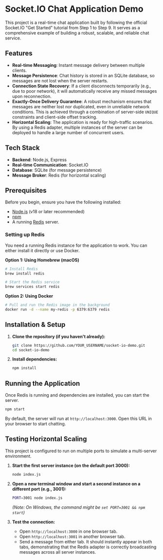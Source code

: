 # Socket.IO Chat Application Demo

This project is a real-time chat application built by following the official Socket.IO "Get Started" tutorial from Step 1 to Step 9. It serves as a comprehensive example of building a robust, scalable, and reliable chat service.

## Features

- **Real-time Messaging**: Instant message delivery between multiple clients.
- **Message Persistence**: Chat history is stored in an SQLite database, so messages are not lost when the server restarts.
- **Connection State Recovery**: If a client disconnects temporarily (e.g., due to poor network), it will automatically receive any missed messages upon reconnection.
- **Exactly-Once Delivery Guarantee**: A robust mechanism ensures that messages are neither lost nor duplicated, even in unreliable network conditions. This is achieved through a combination of server-side `UNIQUE` constraints and client-side offset tracking.
- **Horizontal Scaling**: The application is ready for high-traffic scenarios. By using a Redis adapter, multiple instances of the server can be deployed to handle a large number of concurrent users.

## Tech Stack

- **Backend**: Node.js, Express
- **Real-time Communication**: Socket.IO
- **Database**: SQLite (for message persistence)
- **Message Broker**: Redis (for horizontal scaling)

## Prerequisites

Before you begin, ensure you have the following installed:
- [Node.js](https://nodejs.org/) (v18 or later recommended)
- [npm](https://www.npmjs.com/)
- A running [Redis](https://redis.io/) server.

### Setting up Redis

You need a running Redis instance for the application to work. You can either install it directly or use Docker.

**Option 1: Using Homebrew (macOS)**
```bash
# Install Redis
brew install redis

# Start the Redis service
brew services start redis
```

**Option 2: Using Docker**
```bash
# Pull and run the Redis image in the background
docker run -d --name my-redis -p 6379:6379 redis
```

## Installation & Setup

1.  **Clone the repository (if you haven't already):**
    ```bash
    git clone https://github.com/YOUR_USERNAME/socket-io-demo.git
    cd socket-io-demo
    ```

2.  **Install dependencies:**
    ```bash
    npm install
    ```

## Running the Application

Once Redis is running and dependencies are installed, you can start the server.

```bash
npm start
```

By default, the server will run at `http://localhost:3000`. Open this URL in your browser to start chatting.

## Testing Horizontal Scaling

This project is configured to run on multiple ports to simulate a multi-server environment.

1.  **Start the first server instance (on the default port 3000):**
    ```bash
    node index.js
    ```

2.  **Open a new terminal window and start a second instance on a different port (e.g., 3001):**
    ```bash
    PORT=3001 node index.js
    ```
    *(Note: On Windows, the command might be `set PORT=3001 && npm start`)*

3.  **Test the connection:**
    - Open `http://localhost:3000` in one browser tab.
    - Open `http://localhost:3001` in another browser tab.
    - Send a message from either tab. It should instantly appear in both tabs, demonstrating that the Redis adapter is correctly broadcasting messages across all server instances. 